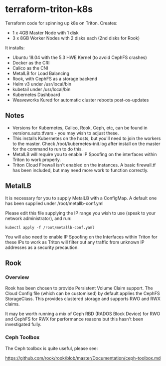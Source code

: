 # terraform-triton-k8s
Terraform code for spinning up k8s on Triton. Creates:

- 1 x 4GB Master Node with 1 disk
- 3 x 8GB Worker Nodes with 2 disks each (2nd disks for Rook)

It installs:

- Ubuntu 18.04 with the 5.3 HWE Kernel (to avoid CephFS crashes)
- Docker as the CRI
- Calico as the CNI
- MetalLB for Load Balancing
- Rook, with CephFS as a storage backend
- Helm v3 under /usr/local/bin
- kubetail under /usr/local/bin
- Kubernetes Dashboard
- Weaveworks Kured for automatic cluster reboots post-os-updates

## Notes

- Versions for Kubernetes, Calico, Rook, Ceph, etc, can be found in versions.auto.tfvars - you may wish to adjust these.
- This installs Kubernetes on the hosts, but you'll need to join the workers to the master. Check /root/kubernetes-init.log after install on the master for the command to run to do this.
- MetalLB will require you to enable IP Spoofing on the interfaces within Triton to work properly.
- Triton Cloud Firewall isn't enabled on the instances. A basic firewall.tf has been included, but may need more work to function correctly.

## MetalLB

It is necessary for you to supply MetalLB with a ConfigMap. A default one has been supplied under /root/metallb-conf.yml

Please edit this file supplying the IP range you wish to use (speak to your network administrator), and run:

```
kubectl apply -f /root/metallb-conf.yaml
```

You will also need to enable IP Spoofing on the Interfaces within Triton for these IPs to work as Triton will filter out any traffic from unknown IP addresses as a security precaution.

## Rook

### Overview
Rook has been chosen to provide Persistent Volume Claim support. The Cloud Config file (which can be customised) by default applies the CephFS StorageClass. This provides clustered storage and supports RWO and RWX claims.

It may be worth running a mix of Ceph RBD (RADOS Block Device) for RWO and CephFS for RWX for performance reasons but this hasn't been investigated fully.

### Ceph Toolbox

The Ceph toolbox is quite useful, please see:

https://github.com/rook/rook/blob/master/Documentation/ceph-toolbox.md

